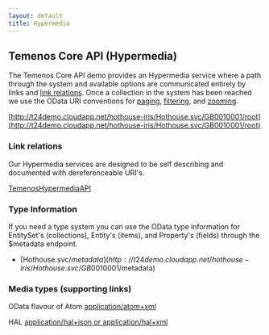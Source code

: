 ```yaml
---
layout: default
title: Hypermedia
---
```

## Temenos Core API (Hypermedia)

The Temenos Core API demo provides an Hypermedia service where a path through the system and available options are communicated entirely by links and [link relations](http://tools.ietf.org/html/rfc5988).  Once a collection in the system has been reached we use the OData URI conventions for [paging](http://docs.oasis-open.org/odata/odata/v4.0/os/part2-url-conventions/odata-v4.0-os-part2-url-conventions.html#_Toc372793863), [filtering](http://docs.oasis-open.org/odata/odata/v4.0/os/part2-url-conventions/odata-v4.0-os-part2-url-conventions.html#_Toc372793792), and [zooming](http://docs.oasis-open.org/odata/odata/v4.0/os/part2-url-conventions/odata-v4.0-os-part2-url-conventions.html#_Toc372793860).

[http://t24demo.cloudapp.net/hothouse-iris/Hothouse.svc/GB0010001/root](http://t24demo.cloudapp.net/hothouse-iris/Hothouse.svc/GB0010001/root)

### Link relations

Our Hypermedia services are designed to be self describing and documented with dereferenceable URI's.

[TemenosHypermediaAPI](rels)


### Type Information

If you need a type system you can use the OData type information for EntitySet's (collections), Entity's (items), and Property's (fields) through the $metadata endpoint.

* [Hothouse.svc/$metadata](http://t24demo.cloudapp.net/hothouse-iris/Hothouse.svc/GB0010001/$metadata)


### Media types (supporting links)

OData flavour of Atom [application/atom+xml](http://en.wikipedia.org/wiki/Atom_(standard))


HAL [application/hal+json or application/hal+xml](http://stateless.co/hal_specification.html)


